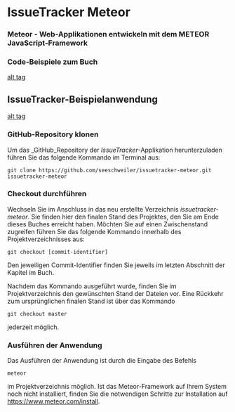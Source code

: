 # IssueTracker Meteor
### Meteor - Web-Applikationen entwickeln mit dem METEOR JavaScript-Framework
### Code-Beispiele zum Buch

[alt tag](https://raw.githubusercontent.com/seeschweiler/issuetracker-meteor/master/images/Meteor_Cover_300w.png)

## IssueTracker-Beispielanwendung

[alt tag](https://raw.githubusercontent.com/seeschweiler/issuetracker-meteor/master/images/issuetracker_logo_400w.png)

### GitHub-Repository klonen
Um das _GitHub_Repository der _IssueTracker_-Applikation herunterzuladen führen Sie das folgende Kommando im Terminal aus:

```
git clone https://github.com/seeschweiler/issuetracker-meteor.git issuetracker-meteor
```


### Checkout durchführen
Wechseln Sie im Anschluss in das neu erstellte Verzeichnis _issuetracker-meteor_. Sie finden hier den finalen Stand des Projektes, den Sie am Ende dieses Buches erreicht haben. Möchten Sie auf einen Zwischenstand zugreifen führen Sie das folgende Kommando innerhalb des Projektverzeichnisses aus:

```
git checkout [commit-identifier]
```

Den jeweiligen Commit-Identifier finden Sie jeweils im letzten Abschnitt der Kapitel im Buch.

Nachdem das Kommando ausgeführt wurde, finden Sie im Projektverzeichnis den gewünschten Stand der Dateien vor. Eine Rückkehr zum ursprünglichen finalen Stand ist über das Kommando

```
git checkout master
```

jederzeit möglich.

### Ausführen der Anwendung
Das Ausführen der Anwendung ist durch die Eingabe des Befehls

```
meteor
```

im Projektverzeichnis möglich. Ist das Meteor-Framework auf Ihrem System noch nicht installiert, finden Sie die notwendigen Schritte zur Installation auf https://www.meteor.com/install.
